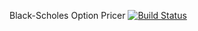 Black-Scholes Option Pricer	[![Build Status](https://travis-ci.org/grahamhinchly/optionPricer.png)](https://travis-ci.org/grahamhinchly/optionPricer)